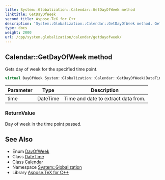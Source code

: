 ```yaml
---
title: System::Globalization::Calendar::GetDayOfWeek method
linktitle: GetDayOfWeek
second_title: Aspose.TeX for C++
description: 'System::Globalization::Calendar::GetDayOfWeek method. Gets day of week for the specified time point in C++.'
type: docs
weight: 2000
url: /cpp/system.globalization/calendar/getdayofweek/
---
```

## Calendar::GetDayOfWeek method


Gets day of week for the specified time point.

```cpp
virtual DayOfWeek System::Globalization::Calendar::GetDayOfWeek(DateTime time) const
```


| Parameter | Type | Description |
| --- | --- | --- |
| time | DateTime | Time and date to extract data from. |

### ReturnValue

Day of week in the time point passed.

## See Also

* Enum [DayOfWeek](../../../system/dayofweek/)
* Class [DateTime](../../../system/datetime/)
* Class [Calendar](../)
* Namespace [System::Globalization](../../)
* Library [Aspose.TeX for C++](../../../)
